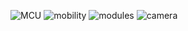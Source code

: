 ![MCU](https://img.shields.io/badge/MCU-esp32-blue)
![mobility](https://img.shields.io/badge/Mobility-α_1.8.3-success) ![modules](https://img.shields.io/badge/Modules-α1.0.1-success) ![camera](https://img.shields.io/badge/Camera-α1.0.0-success)

